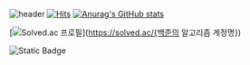 ![header](https://capsule-render.vercel.app/api?type=rect&height=300&color=gradient&text=백엔드개발자%20구민상%20입니다&fontSize=55)
[![Hits](https://hits.sh/github.com/CstoneKu.svg?view=today-total&style=for-the-badge)](https://hits.sh/github.com/CstoneKu/)
[![Anurag's GitHub stats](https://github-readme-stats.vercel.app/api?username=CstoneKu)](https://github.com/anuraghazra/github-readme-stats)


[![Solved.ac
프로필](http://mazassumnida.wtf/api/v2/generate_badge?boj={handle})](https://solved.ac/{백준의 알고리즘 계정명})

![Static Badge](https://img.shields.io/badge/:badgeContent)

